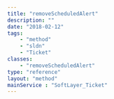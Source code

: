 ```yaml
---
title: "removeScheduledAlert"
description: ""
date: "2018-02-12"
tags:
    - "method"
    - "sldn"
    - "Ticket"
classes:
    - "removeScheduledAlert"
type: "reference"
layout: "method"
mainService : "SoftLayer_Ticket"
---
```

